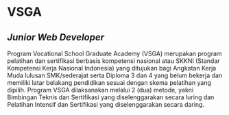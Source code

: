 # VSGA
## _Junior Web Developer_


Program Vocational School Graduate Academy (VSGA) merupakan program pelatihan dan sertifikasi berbasis kompetensi nasional atau SKKNI (Standar Kompetensi Kerja Nasional Indonesia) yang ditujukan bagi Angkatan Kerja Muda lulusan SMK/sederajat serta Diploma 3 dan 4 yang belum bekerja dan memiliki latar belakang pendidikan sesuai dengan skema pelatihan yang dipilih. Program VSGA dilaksanakan melalui 2 (dua) metode, yakni Bimbingan Teknis dan Sertifikasi yang diselenggarakan secara luring dan Pelatihan Intensif dan Sertifikasi yang diselenggarakan secara daring.


